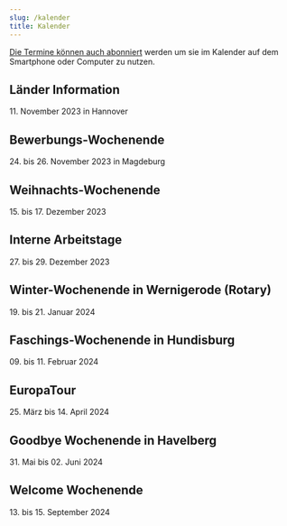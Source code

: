 ```yaml
---
slug: /kalender
title: Kalender
---
```


[Die Termine können auch abonniert](https://storage.rotex1800.de/remote.php/dav/public-calendars/St4BEmjY2CqQaqHt?export) werden um sie im Kalender auf dem
Smartphone oder Computer zu nutzen.

## Länder Information
11\. November 2023 in Hannover

## Bewerbungs-Wochenende
24\. bis 26. November 2023 in Magdeburg

## Weihnachts-Wochenende
15\. bis 17. Dezember 2023

## Interne Arbeitstage
27\. bis 29. Dezember 2023

## Winter-Wochenende in Wernigerode (Rotary)
19\. bis 21. Januar 2024

## Faschings-Wochenende in Hundisburg
09\. bis 11. Februar 2024

## EuropaTour
25\. März bis 14. April 2024

## Goodbye Wochenende in Havelberg
31\. Mai bis 02. Juni 2024

## Welcome Wochenende
13\. bis 15. September 2024
